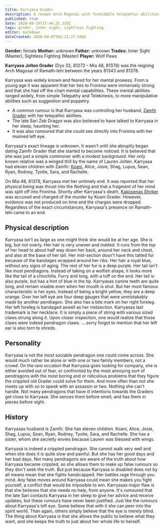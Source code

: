 ```yaml
---
title: Karryasa Grader
description: A renown Arch Magosai with formidable telepathic abilities.
published: true
date: 2020-09-16T17:44:25.319Z
tags: grader, inner sight, sightless fighting
editor: markdown
dateCreated: 2020-09-07T02:12:27.540Z
---
```


**Gender:** female
**Mother:** unknown
**Father:** unknown
**Trades:** Inner Sight (Master), Sightless Fighting (Master)
**Player:** Wolf Paws

**Karryasa Jolten Grader** (Dyo 32, 81272 – Mia 48, 81378) was the reigning Arch Magosai of Ramath-lehi between the years 81343 and 81378.

Karryasa was widely known and feared for her mental prowess. From a young age it was apparent that her ties to Fronima were immensely strong and that she had off the chart mental capabilities. These mental abilities ranged widely, from simple Telepathy and Telekinesis, to more manipulative abilities such as suggestion and puppetry.

- A common rumour is that Karryasa was controlling her husband, [Zamfir Grader](/characters/zamfir-grader) with her telepathic abilities.
- The late Sari Zeb Dragyn was also believed to have talked to Karryasa in her sleep, haunting her.
- It was also rumoured that she could see directly into Fronima with her maimed left eye.

Karryasa's exact lineage is unknown. It wasn't until she abruptly began dating Zamfir Grader that she started to become noticed. It is believed that she was just a simple commoner with a modest background. Her only known relative was a winged thill by the name of Lauren Jolten. Karryasa had eleven children with Zamfir: [Koani](/characters/koani-grader), Alice, Josie, Shag, Lupus, Sean, Ryan, Rodney, Tyotie, Sara, and Rachelle.

On Mia 48, 81378, Karryasa met her untimely end. It was reported that her physical being was thrust into the *Nothing* and that a fragment of her mind was split off into Fronima. Shortly after Karryasa's death, [Kakosenas Shriker](/characters/kakosenas-shriker) was accused and charged of the murder by Koani Grader. However, evidence was not produced on time and the charges were dropped. Regardless of the exact circumstances, Karryasa's presence on Ramath-lehi came to an end.

## Physical description

Karryasa isn't as large as one might think she would be at her age. She is big, but not overly. Her hair is very uneven and matted. It runs from the top of her head to about half way down her back, around her neck and chest, and also at the base of her tail. Her mid-section dosn't have this tatted fur because of the bandages wrapped around her ribs. Her hair a royal blue, without any signs of aging. The rest of her fur is a deep purple. Her tail isn't like most pendragons. Instead of taking on a wolfish shape, it looks more like the tail of a chinchilla. Furry and long, with a tuff on the end. Her tail is also purple, but has a hint of blue in the tip. Karryasas canine teeth are quite long, and remain visable even when her mouth is shut. But her most famous characteristic is her eyes. Instead of being a bright yellow, they are a deep orange. Over her left eye are four deep gauges that were unmistakably made by another pendragon. She also has a bite mark on her right foreleg. Her left foreleg is bandaged aswell as her midsection. Karryasas last trademark is her necklace. It is simply a piece of string with various sized claws strung along it. Upon closer inspection, one would realize that those claws were indeed pendragon claws.  ....sorry forgot to mention that her left ear is also torn to shreds.

## Personality

Karryasa is not the most sociable pendragon one could come across. She would much rather be alone or with one or two family members, not a crowd. On the rare occation that Karryasa goes looking for company, she is either avoided out of fear, or confronted by the most annoying sort of pendragons with the most boring and or ridiculous problems that they figure the crippled old Grader could solve for them. And more often than not she meets up with *so to speak* with an assassin or two. Nothing she can't handle. Not many pendragons that have ill intentions towards the Graders get close to Karryasa. She sences them before smell, and has them in pieces before sight.

## History 

Karryasas husband is Zamfir. She has eleven children. Koani, Alice, Josie, Shag, Lupus, Sean, Ryan, Rodney, Tyotie, Sara, and Rachelle. She has a sister, whom she secretly envies because Lauren was blessed with wings. 

Karryasa is indeed a crippled pendragon. She cannot walk very well and when she does it is quite slow and painful. But she has her good days and her bad days. Not many pendragons are aware of the truth about how Karryasa became crippled, so she allows them to make up false rumours so they don't seek the truth. But just because Karryasa is disabled does not by all means mean that she fights handicapped. Her battles rage through you mind. Any false moves around Karryasa could mean she makes you fight yourself, a conflict that would be imposible to win. Karryasas major flaw is that she believes that she needs no help, from anyone. It's rumoured that the late Sari contacts Karryasa in her sleep to give her advice and receive updates, but these rumours have never been justified. Just like the rumours about Karryasa's left eye. Some believe that with it she can peer into the spirit world. Than again, others simply believe that the eye is merely blind. The thing about Karryasa is that she allows the public to believe what they want, and she keeps the truth to just about her whole life to herself.